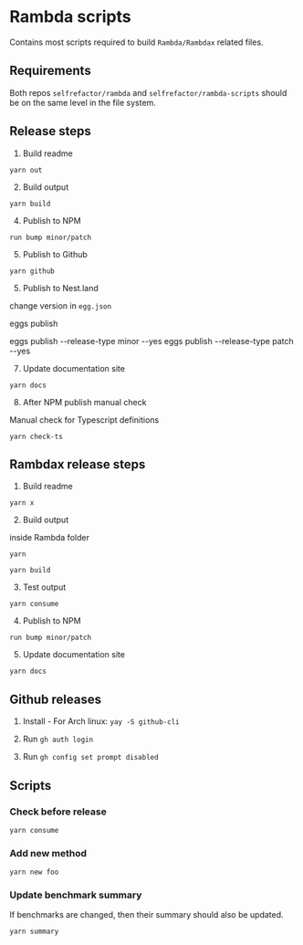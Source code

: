 # Rambda scripts

Contains most scripts required to build `Rambda/Rambdax` related files.

## Requirements

Both repos `selfrefactor/rambda` and `selfrefactor/rambda-scripts` should be on the same level in the file system.

## Release steps

1. Build readme

`yarn out`

2. Build output

`yarn build`

4. Publish to NPM

`run bump minor/patch`

5. Publish to Github

`yarn github`

5. Publish to Nest.land

change version in `egg.json`

eggs publish

eggs publish --release-type minor --yes
eggs publish --release-type patch --yes

7. Update documentation site

`yarn docs`

8. After NPM publish manual check

Manual check for Typescript definitions

`yarn check-ts`

## Rambdax release steps

1. Build readme

`yarn x`

2. Build output

inside Rambda folder

`yarn`

`yarn build`

3. Test output

`yarn consume`

4. Publish to NPM

`run bump minor/patch`

5. Update documentation site

`yarn docs`

## Github releases

1. Install - For Arch linux: `yay -S github-cli`

2. Run `gh auth login`

3. Run `gh config set prompt disabled`

## Scripts

### Check before release

`yarn consume`

### Add new method

`yarn new foo`

### Update benchmark summary

If benchmarks are changed, then their summary should also be updated.

`yarn summary`
